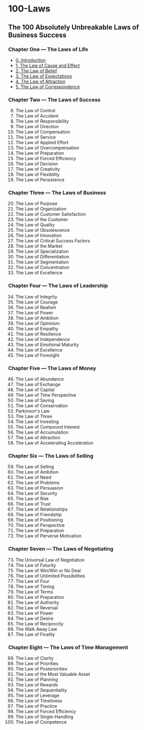 # 100-Laws
## The 100 Absolutely Unbreakable Laws of Business Success

### Chapter One — The Laws of Life

- [0. Introduction](https://github.com/anonymousr007/laws/blob/main/chapter_one/README.md)
- [1. The Law of Cause and Effect]()
- [2. The Law of Belief](https://github.com/anonymousr007/laws/blob/main/chapter_one/2.md)
- [3. The Law of Expectations](https://github.com/anonymousr007/laws/blob/main/chapter_one/3.md)
- [4. The Law of Attraction](https://github.com/anonymousr007/laws/blob/main/chapter_one/4.md)
- [5. The Law of Correspondence](https://github.com/anonymousr007/laws/blob/main/chapter_one/5.md)

### Chapter Two — The Laws of Success

6. The Law of Control
7. The Law of Accident
8. The Law of Responsibility
9. The Law of Direction
10. The Law of Compensation
11. The Law of Service
12. The Law of Applied Effort
13. The Law of Overcompensation
14. The Law of Preparation
15. The Law of Forced Efficiency
16. The Law of Decision
17. The Law of Creativity
18. The Law of Flexibility
19. The Law of Persistence

### Chapter Three — The Laws of Business 

20. The Law of Purpose
21. The Law of Organization 
22. The Law of Customer Satisfaction 
23. The Law of the Customer
24. The Law of Quality 
25. The Law of Obsolescence 
26. The Law of Innovation
27. The Law of Critical Success Factors
28. The Law of the Market
29. The Law of Specialization 
30. The Law of Differentiation 
31. The Law of Segmentation 
32. The Law of Concentration 
33. The Law of Excellence 

### Chapter Four — The Laws of Leadership

34. The Law of Integrity 
35. The Law of Courage 
36. The Law of Realism 
37. The Law of Power
38. The Law of Ambition
39. The Law of Optimism
40. The Law of Empathy
41. The Law of Resilience
42. The Law of Independence 
43. The Law of Emotional Maturity 
44. The Law of Excellence 
45. The Law of Foresight 

### Chapter Five — The Laws of Money

46. The Law of Abundance 
47. The Law of Exchange 
48. The Law of Capital 
49. The Law of Time Perspective 
50. The Law of Saving 
51. The Law of Conservation 
52. Parkinson's Law
53. The Law of Three
54. The Law of Investing 
55. The Law of Compound Interest 
56. The Law of Accumulation 
57. The Law of Attraction 
58. The Law of Accelerating Acceleration 

### Chapter Six — The Laws of Selling

59. The Law of Selling 
60. The Law of Ambition
61. The Law of Need 
62. The Law of Problems 
63. The Law of Persuasion 
64. The Law of Security 
65. The Law of Risk
66. The Law of Trust 
67. The Law of Relationships
68. The Law of Friendship
69. The Law of Positioning 
70. The Law of Perspective 
71. The Law of Preparation 
72. The Law of Perverse Motivation 

### Chapter Seven — The Laws of Negotiating

73. The Universal Law of Negotiation 
74. The Law of Futurity 
75. The Law of Win/Win or No Deal 
76. The Law of Unlimited Possibilities 
77. The Law of Four 
78. The Law of Timing 
79. The Law of Terms
80. The Law of Preparation
81. The Law of Authority 
82. The Law of Reversal 
83. The Law of Power 
84. The Law of Desire 
85. The Law of Reciprocity 
86. The Walk Away Law 
87. The Law of Finality 

### Chapter Eight — The Laws of Time Management

88. The Law of Clarity 
89. The Law of Priorities
90. The Law of Posteriorities 
91. The Law of the Most Valuable Asset
92. The Law of Planning
93. The Law of Rewards
94. The Law of Sequentiality 
95. The Law of Leverage
96. The Law of Timeliness
97. The Law of Practice
98. The Law of Forced Efficiency 
99. The Law of Single-Handling
100. The Law of Competence
